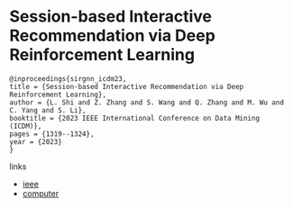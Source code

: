 # Session-based Interactive Recommendation via Deep Reinforcement Learning

```
@inproceedings{sirgnn_icdm23,
title = {Session-based Interactive Recommendation via Deep Reinforcement Learning},
author = {L. Shi and Z. Zhang and S. Wang and Q. Zhang and M. Wu and C. Yang and S. Li},
booktitle = {2023 IEEE International Conference on Data Mining (ICDM)},
pages = {1319--1324},
year = {2023}
}
```

links
- [ieee](https://doi.org/10.1109/ICDM58522.2023.00168)
- [computer](https://doi.ieeecomputersociety.org/10.1109/ICDM58522.2023.00168)
